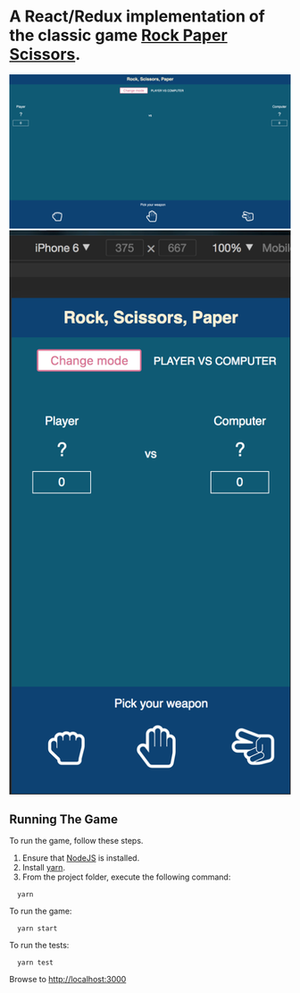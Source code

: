 # A React/Redux implementation of the classic game [Rock Paper Scissors](https://en.wikipedia.org/wiki/Rock%E2%80%93paper%E2%80%93scissors).

![Desktop](https://github.com/mihailgaberov/rock-paper-scissors/blob/master/screenshots/desktop.png)
![mobile](https://github.com/mihailgaberov/rock-paper-scissors/blob/master/screenshots/mobile.png)


## Running The Game

To run the game, follow these steps.

1. Ensure that [NodeJS](http://nodejs.org/) is installed.
2. Install [yarn](https://yarnpkg.com/lang/en/docs/install/).
3. From the project folder, execute the following command:

```shell
  yarn
```
To run the game:

```shell
  yarn start
```
To run the tests:

```shell
  yarn test
```
Browse to [http://localhost:3000](http://localhost:3000)